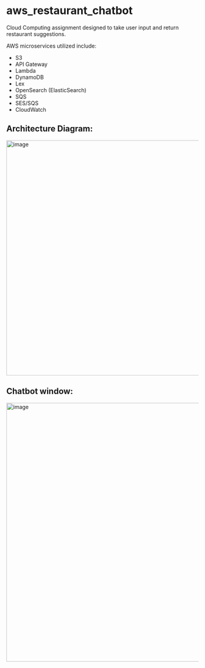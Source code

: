 # aws_restaurant_chatbot

Cloud Computing assignment designed to take user input and return restaurant suggestions.

AWS microservices utilized include:
- S3
- API Gateway
- Lambda
- DynamoDB
- Lex
- OpenSearch (ElasticSearch)
- SQS
- SES/SQS
- CloudWatch

## Architecture Diagram:
<img width="616" alt="image" src="https://user-images.githubusercontent.com/34758484/156451819-3cf06c0c-4262-40af-9f8a-a381a6894930.png">

## Chatbot window:
<img width="678" alt="image" src="https://user-images.githubusercontent.com/34758484/156451729-4c898e7d-b345-4fe1-b602-1c98707e8a19.png">


